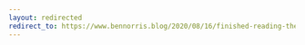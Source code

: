 ```yaml
---
layout: redirected
redirect_to: https://www.bennorris.blog/2020/08/16/finished-reading-the.html
---
```

